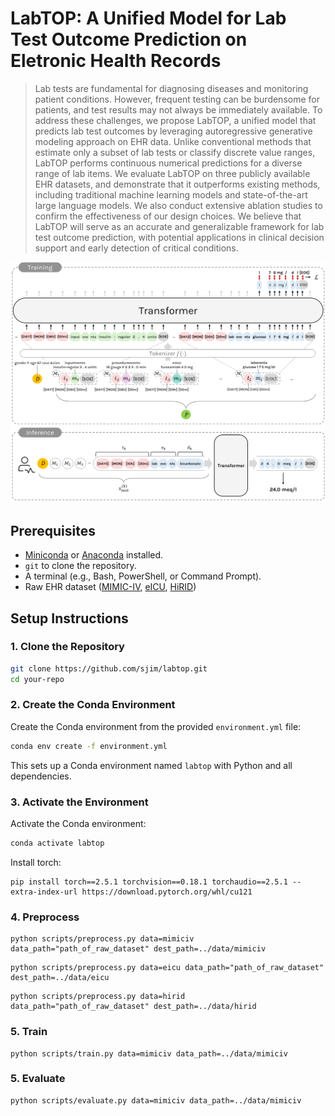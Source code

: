 # LabTOP: A Unified Model for Lab Test Outcome Prediction on Eletronic Health Records

> Lab tests are fundamental for diagnosing diseases and monitoring patient conditions. However, frequent testing can be burdensome for patients, and test results may not always be immediately available. 
To address these challenges, we propose LabTOP, a unified model that predicts lab test outcomes by leveraging autoregressive generative modeling approach on EHR data.
Unlike conventional methods that estimate only a subset of lab tests or classify discrete value ranges, LabTOP performs continuous numerical predictions for a diverse range of lab items.
We evaluate LabTOP on three publicly available EHR datasets, and demonstrate that it outperforms existing methods, including traditional machine learning models and state-of-the-art large language models.
We also conduct extensive ablation studies to confirm the effectiveness of our design choices.
We believe that LabTOP will serve as an accurate and generalizable framework for lab test outcome prediction, with potential applications in clinical decision support and early detection of critical conditions.

![Training_and_Inference_Overview](https://github.com/sujeongim/LabTOP/blob/main/training_inference.png)




## Prerequisites
- [Miniconda](https://docs.conda.io/en/latest/miniconda.html) or [Anaconda](https://www.anaconda.com/products/distribution) installed.
- `git` to clone the repository.
- A terminal (e.g., Bash, PowerShell, or Command Prompt).
- Raw EHR dataset ([MIMIC-IV](https://physionet.org/content/mimiciv/3.1/), [eICU](https://physionet.org/content/eicu-crd/2.0/), [HiRID](https://physionet.org/content/hirid/1.1.1/))
  
## Setup Instructions

### 1. Clone the Repository
```bash
git clone https://github.com/sjim/labtop.git
cd your-repo
```

### 2. Create the Conda Environment
Create the Conda environment from the provided `environment.yml` file:
```bash
conda env create -f environment.yml
```

This sets up a Conda environment named `labtop` with Python and all dependencies.

### 3. Activate the Environment
Activate the Conda environment:
```bash
conda activate labtop
```

Install torch:
```
pip install torch==2.5.1 torchvision==0.18.1 torchaudio==2.5.1 --extra-index-url https://download.pytorch.org/whl/cu121
```


### 4. Preprocess
```
python scripts/preprocess.py data=mimiciv data_path="path_of_raw_dataset" dest_path=../data/mimiciv
```
```
python scripts/preprocess.py data=eicu data_path="path_of_raw_dataset" dest_path=../data/eicu
```
```
python scripts/preprocess.py data=hirid data_path="path_of_raw_dataset" dest_path=../data/hirid
```

### 5. Train
```
python scripts/train.py data=mimiciv data_path=../data/mimiciv
```

### 5. Evaluate
```
python scripts/evaluate.py data=mimiciv data_path=../data/mimiciv
```

